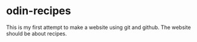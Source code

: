 # odin-recipes
This is my first attempt to make a website using git and github. The website should be about recipes.
